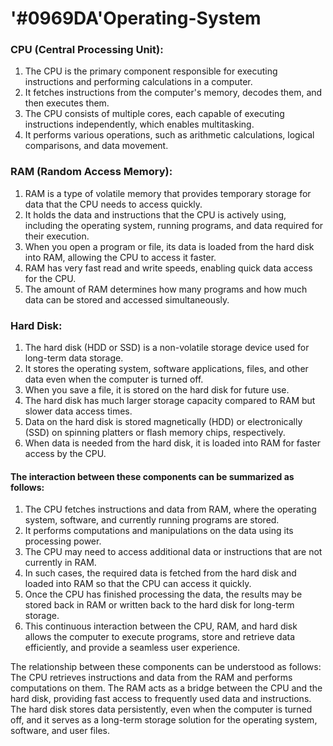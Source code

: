 # '#0969DA'Operating-System
### CPU (Central Processing Unit):
1. The CPU is the primary component responsible for executing instructions and performing calculations in a computer.
1. It fetches instructions from the computer's memory, decodes them, and then executes them.
1. The CPU consists of multiple cores, each capable of executing instructions independently, which enables multitasking.
1. It performs various operations, such as arithmetic calculations, logical comparisons, and data movement.
### RAM (Random Access Memory):
1. RAM is a type of volatile memory that provides temporary storage for data that the CPU needs to access quickly.
1. It holds the data and instructions that the CPU is actively using, including the operating system, running programs, and data required for their execution.
1. When you open a program or file, its data is loaded from the hard disk into RAM, allowing the CPU to access it faster.
1. RAM has very fast read and write speeds, enabling quick data access for the CPU.
1. The amount of RAM determines how many programs and how much data can be stored and accessed simultaneously.
### Hard Disk:
1. The hard disk (HDD or SSD) is a non-volatile storage device used for long-term data storage.
1. It stores the operating system, software applications, files, and other data even when the computer is turned off.
1. When you save a file, it is stored on the hard disk for future use.
1. The hard disk has much larger storage capacity compared to RAM but slower data access times.
1. Data on the hard disk is stored magnetically (HDD) or electronically (SSD) on spinning platters or flash memory chips, respectively.
1. When data is needed from the hard disk, it is loaded into RAM for faster access by the CPU.
#### The interaction between these components can be summarized as follows:
1. The CPU fetches instructions and data from RAM, where the operating system, software, and currently running programs are stored.
1. It performs computations and manipulations on the data using its processing power.
1. The CPU may need to access additional data or instructions that are not currently in RAM.
1. In such cases, the required data is fetched from the hard disk and loaded into RAM so that the CPU can access it quickly.
1. Once the CPU has finished processing the data, the results may be stored back in RAM or written back to the hard disk for long-term storage.
1. This continuous interaction between the CPU, RAM, and hard disk allows the computer to execute programs, store and retrieve data efficiently, and provide a seamless user experience.

The relationship between these components can be understood as follows: The CPU retrieves instructions and data from the RAM and performs computations on them. The RAM acts as a bridge between the CPU and the hard disk, providing fast access to frequently used data and instructions. The hard disk stores data persistently, even when the computer is turned off, and it serves as a long-term storage solution for the operating system, software, and user files.
